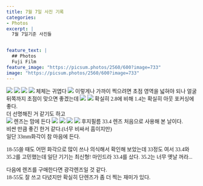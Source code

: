 ```yaml
---
title: 7월 7일 사진 기록
categories:
- Photos
excerpt: |
  7월 7일기준 사진들


feature_text: |
  ## Photos
  Fuji Film
feature_image: "https://picsum.photos/2560/600?image=733"
image: "https://picsum.photos/2560/600?image=733"
---
```

<style type="text/css"> 
@font-face {
    font-family: 'GmarketSansMedium';
    src: url('https://cdn.jsdelivr.net/gh/projectnoonnu/noonfonts_2001@1.1/GmarketSansMedium.woff') format('woff');
    font-weight: normal;
    font-style: normal;
}
body{
font-family: 'GmarketSansMedium';
}
</style>


<img src = "/assets/FUJI/20230707/img1.jpg">
<img src = "/assets/FUJI/20230707/img2.jpg">
<img src = "/assets/FUJI/20230707/img3.jpg">
<img src = "/assets/FUJI/20230707/img4.jpg">
체체는 귀엽다
<img src = "/assets/FUJI/20230707/img5.jpg">
이렇게나 가까이 찍으려면 초점 영역을 넓혀야 되나 얼굴 뒤쪽까지 초점이 맞으면 좋겠는데
<img src = "/assets/FUJI/20230707/img6.jpg">
<img src = "/assets/FUJI/20230707/img7.jpg">
확실히 2.8에 비해 1.4는 확실히 아웃 포커싱에 좋다.<br>
더 선명해진 거 같기도 하고<br>
<img src = "/assets/FUJI/20230707/img8.jpg">
렌즈는 맘에 든다
<img src = "/assets/FUJI/20230707/img9.jpg">
<img src = "/assets/FUJI/20230707/img10.jpg">
<img src = "/assets/FUJI/20230707/img11.jpg">
<img src = "/assets/FUJI/20230707/img12.jpg">
후지필름 33.4 렌즈 처음으로 사용해 본 날이다.<br>
비싼 만큼 좋긴 한거 같다.(너무 비싸서 흠이지만)<br>
일단 33mm화각이 참 마음에 든다.<br>

18-55쓸 때도 어떤 화각으로 많이 쓰나 의식해서 확인해 보았는데 33정도 여서 33.4와 35.2를 고민했는데
일단 기기는 최신형! 마인드라 33.4를 샀다. 35.2는 너무 옛날 꺼라...

다음에 렌즈를 구매한다면 광각렌즈일 것 같다.<br>
18-55도 잘 쓰고 다녔지만 확실히 단렌즈가 좀 더 찍는 재미가 있다.<br><br>



